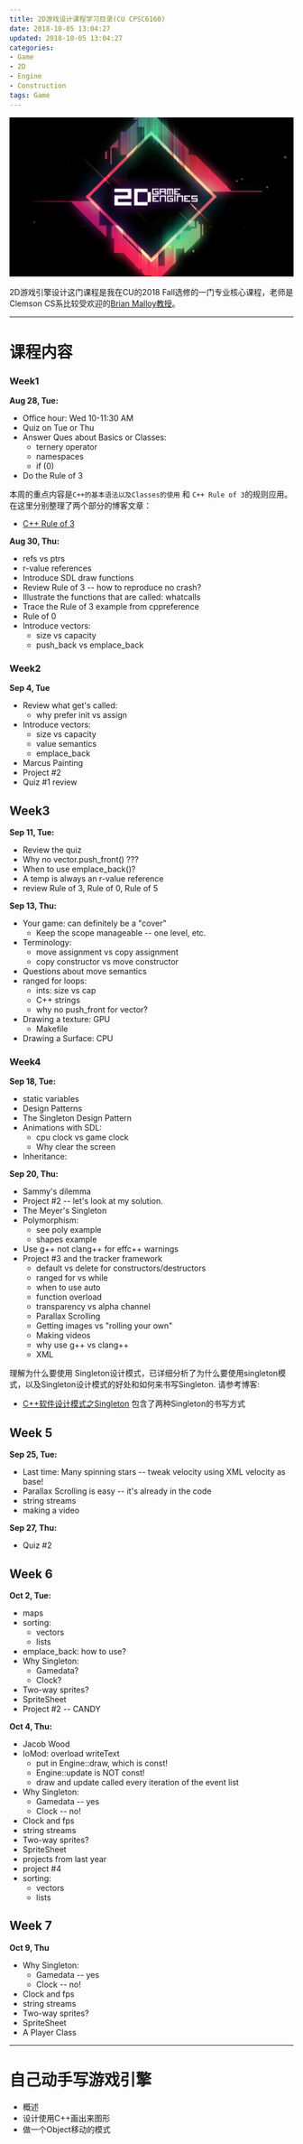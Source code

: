 ```yaml
---
title: 2D游戏设计课程学习目录(CU CPSC6160)
date: 2018-10-05 13:04:27
updated: 2018-10-05 13:04:27
categories: 
- Game
- 2D
- Engine
- Construction
tags: Game
---
```


![](/images/in-post/2018-10-04-2D-Game-Engine-Construction/2018-10-07-20-02-19.png)

2D游戏引擎设计这门课程是我在CU的2018 Fall选修的一门专业核心课程，老师是Clemson CS系比较受欢迎的[Brian Malloy教授](https://people.cs.clemson.edu/~malloy/)。

<!--more-->

---

# 课程内容

### Week1

**Aug 28, Tue:**
- Office hour: Wed 10-11:30 AM
- Quiz on Tue or Thu
- Answer Ques about Basics or Classes:
  - ternery operator
  - namespaces
  - if (0)
- Do the Rule of 3

本周的重点内容是`C++的基本语法以及Classes的使用` 和 `C++ Rule of 3`的规则应用。在这里分别整理了两个部分的博客文章：

- [C++ Rule of 3](/post/C++-Rule-Of-Three/)

**Aug 30, Thu:**
- refs vs ptrs
- r-value references
- Introduce SDL draw functions
- Review Rule of 3 -- how to reproduce no crash?
- Illustrate the functions that are called: whatcalls
- Trace the Rule of 3 example from cppreference
- Rule of 0
- Introduce vectors:
  - size vs capacity
  - push_back vs emplace_back

### Week2

**Sep 4, Tue**
- Review what get's called:
  - why prefer init vs assign
- Introduce vectors:
  - size vs capacity
  - value semantics
  - emplace_back
- Marcus Painting
- Project #2
- Quiz #1 review

## Week3

**Sep 11, Tue:**
- Review the quiz
- Why no vector.push_front() ???
- When to use emplace_back()?
- A temp is always an r-value reference
- review Rule of 3, Rule of 0, Rule of 5

**Sep 13, Thu:**
- Your game: can definitely be a "cover"
  - Keep the scope manageable -- one level, etc.
- Terminology:
  - move assignment vs copy assignment
  - copy constructor vs move constructor
- Questions about move semantics
- ranged for loops:
  - ints: size vs cap
  - C++ strings
  - why no push_front for vector?
- Drawing a texture: GPU
  - Makefile
- Drawing a Surface: CPU

### Week4

**Sep 18, Tue:**
- static variables
- Design Patterns
- The Singleton Design Pattern
- Animations with SDL:
  - cpu clock vs game clock
  - Why clear the screen
- Inheritance:

**Sep 20, Thu:**
- Sammy's dilemma
- Project #2 -- let's look at my solution.
- The Meyer's Singleton
- Polymorphism:
  - see poly example
  - shapes example
- Use g++ not clang++ for effc++ warnings
- Project #3 and the tracker framework
  - default vs delete for constructors/destructors
  - ranged for vs while
  - when to use auto
  - function overload
  - transparency vs alpha channel
  - Parallax Scrolling
  - Getting images vs "rolling your own"
  - Making videos
  - why use g++ vs clang++
  - XML

理解为什么要使用 Singleton设计模式，已详细分析了为什么要使用singleton模式，以及Singleton设计模式的好处和如何来书写Singleton. 请参考博客:

- [C++软件设计模式之Singleton](/post/C++Singleton-pattern/) 包含了两种Singleton的书写方式

## Week 5

**Sep 25, Tue:**
- Last time: Many spinning stars -- tweak velocity using XML velocity as base!
- Parallax Scrolling is easy -- it's already in the code
- string streams
- making a video

**Sep 27, Thu:**
- Quiz #2

## Week 6

**Oct 2, Tue:**
- maps
- sorting:
  - vectors
  - lists
- emplace_back: how to use?
- Why Singleton:
  - Gamedata?
  - Clock?
- Two-way sprites?
- SpriteSheet
- Project #2 -- CANDY

**Oct 4, Thu:**
- Jacob Wood
- IoMod: overload writeText
  - put in Engine::draw, which is const!
  - Engine::update is NOT const!
  - draw and update called every iteration of the event list
- Why Singleton:
  - Gamedata -- yes
  - Clock -- no!
- Clock and fps
- string streams
- Two-way sprites?
- SpriteSheet
- projects from last year
- project #4
- sorting:
  - vectors
  - lists

## Week 7

**Oct 9, Thu**
- Why Singleton:
  - Gamedata -- yes
  - Clock -- no!
- Clock and fps
- string streams
- Two-way sprites?
- SpriteSheet
- A Player Class

---

# 自己动手写游戏引擎

<!--TODO:完成下面每一个被部分的博客文章 -->

- 概述
- 设计使用C++画出来图形
- 做一个Object移动的模式
